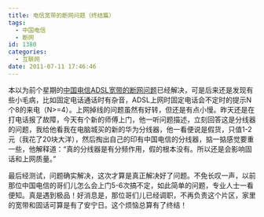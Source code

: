 ```yaml
---
title: 电信宽带的断网问题（终结篇）
tags:
  - 中国电信
  - 断网
id: 1380
categories:
  - 互联网
date: 2011-07-11 17:46:46
---
```


本以为前个星期的[中国电信ADSL宽带的断网问题](http://www.zhaiduo.com/2011/06/%e7%94%b5%e4%bf%a1%e5%ae%bd%e5%b8%a6%e7%9a%84%e6%96%ad%e7%bd%91%e9%97%ae%e9%a2%98/)已经解决，可是后来还是发现有些小毛病，比如固定电话通话时有杂音，ADSL上网时固定电话会不定时的提示N个8的来电（N&gt;=4）。上网掉线的问题虽然有好转，但还是有点小慢。昨天还是在打电话报了故障，今天有个新的师傅上门，他一听问题描述，立刻回答这是分线器的问题，我给他看我在电脑城买的新的华为分线器，他一看便说是假货，只值1-2元（我花了20块大洋），然后掏出自己的印有中国电信的分线器，掂一掂感觉要重一些，他解释道：“真的分线器是有分频作用，假的根本没有。所以还是会影响固话和上网质量。”

最后经测试，问题确实解决，这次才算是真正解决好了问题。不免长叹一声，以前那位中国电信的哥们儿怎么会上门5-6次搞不定，如此简单的问题，专业人士一看便知。真是遇到极品！好消息是，那位哥们儿已经调职，不再负责这个片区，家里的宽带和固话可算是有了安宁日。这个烦恼总算有了终结！